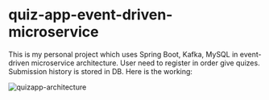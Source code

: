 # quiz-app-event-driven-microservice
This is my personal project which uses Spring Boot, Kafka, MySQL in event-driven microservice architecture. User need to register in order give quizes. Submission history is stored in DB. Here is the working:

![quizapp-architecture](https://github.com/deep52a2022/quiz-app-event-driven-microservice/assets/98610862/2b716287-5d4e-49bc-974c-d992223bedc6)
